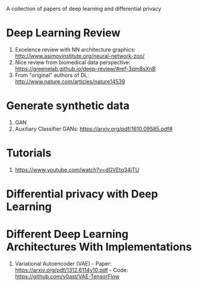 A collection of papers of deep learning and differential privacy

# Deep Learning Review
  1. Excelence review with NN architecture graphics: http://www.asimovinstitute.org/neural-network-zoo/
  2. Nice review from biomedical data perspective: https://greenelab.github.io/deep-review/#ref-3qm8sXnB
  3. From "original" authors of DL: http://www.nature.com/articles/nature14539
# Generate synthetic data
  1. GAN
  2. Auxiliary Classifier GANs: https://arxiv.org/pdf/1610.09585.pdf#
  
# Tutorials
  1. https://www.youtube.com/watch?v=dGVEtq34jTU
  
# Differential privacy with Deep Learning

# Different Deep Learning Architectures With Implementations
  1. Variational Autoencoder (VAE)
    - Paper: https://arxiv.org/pdf/1312.6114v10.pdf
    - Code: https://github.com/y0ast/VAE-TensorFlow

